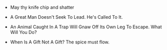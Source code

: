 - May thy knife chip and shatter

- A Great Man Doesn't Seek To Lead. He's Called To It.

- An Animal Caught In A Trap Will Gnaw Off Its Own Leg To Escape. What Will You Do?

- When Is A Gift Not A Gift?
The spice must flow.
